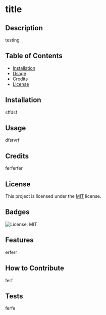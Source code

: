 # title
  
  ## Description
  
  testing
  
  ## Table of Contents
  
  - [Installation](#installation)
  - [Usage](#usage)
  - [Credits](#credits)
  - [License](#license)
  
  ## Installation
  
  sffdsf
  
  ## Usage
  
  dfsrvrf
  
  ## Credits
  
  ferferfer
  
  ## License
  
  This project is licensed under the [MIT](https://choosealicense.com/licenses/MIT/) license.
  
  ## Badges
  
  ![License: MIT](https://img.shields.io/badge/License-MIT-blue.svg)
  
  ## Features
  
  erferr
  
  ## How to Contribute
  
  ferf
  
  ## Tests
  
  ferfe
  